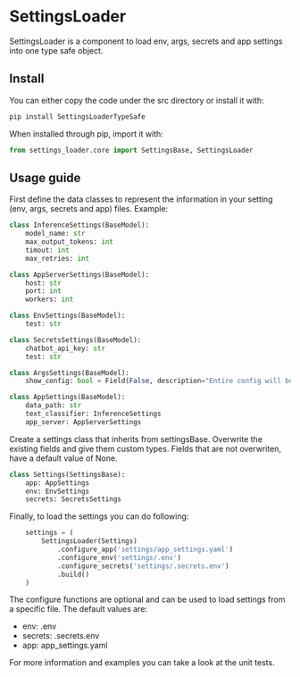 # SettingsLoader
SettingsLoader is a component to load env, args, secrets and app settings into one type safe object.

## Install
You can either copy the code under the src directory or install it with:
```sh
pip install SettingsLoaderTypeSafe
```

When installed through pip, import it with:
```python
from settings_loader.core import SettingsBase, SettingsLoader
```

## Usage guide
First define the data classes to represent the information in your setting (env, args, secrets and app) files. Example:

```python
class InferenceSettings(BaseModel):
    model_name: str
    max_output_tokens: int
    timout: int
    max_retries: int

class AppServerSettings(BaseModel):
    host: str
    port: int
    workers: int

class EnvSettings(BaseModel):
    test: str

class SecretsSettings(BaseModel):
    chatbot_api_key: str
    test: str

class ArgsSettings(BaseModel):
    show_config: bool = Field(False, description="Entire config will be printed if true")

class AppSettings(BaseModel):
    data_path: str
    text_classifier: InferenceSettings
    app_server: AppServerSettings
```

Create a settings class that inherits from settingsBase. Overwrite the existing fields and give them custom types. Fields that are not overwriten, have a default value of None.

```python
class Settings(SettingsBase):
    app: AppSettings
    env: EnvSettings
    secrets: SecretsSettings
```

Finally, to load the settings you can do following:
```python
    settings = (
        SettingsLoader(Settings)
            .configure_app('settings/app_settings.yaml')
            .configure_env('settings/.env')
            .configure_secrets('settings/.secrets.env')
            .build()
    )
```
The configure functions are optional and can be used to load settings from a specific file. The default values are:
- env: .env
- secrets: .secrets.env
- app: app_settings.yaml

For more information and examples you can take a look at the unit tests.